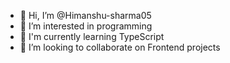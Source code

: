 - 👋 Hi, I’m @Himanshu-sharma05
- 👀 I’m interested in programming
- 🌱 I'm currently learning TypeScript
- 💞️ I’m looking to collaborate on Frontend projects
  

<!---
Himanshu-sharma05/Himanshu-sharma05 is a ✨ special ✨ repository because its `README.md` (this file) appears on your GitHub profile.
You can click the Preview link to take a look at your changes.
--->
